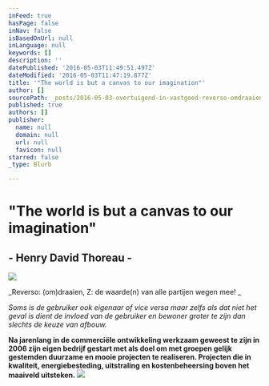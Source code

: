 ```yaml
---
inFeed: true
hasPage: false
inNav: false
isBasedOnUrl: null
inLanguage: null
keywords: []
description: ''
datePublished: '2016-05-03T11:49:51.497Z'
dateModified: '2016-05-03T11:47:19.877Z'
title: '"The world is but a canvas to our imagination"'
author: []
sourcePath: _posts/2016-05-03-overtuigend-in-vastgoed-reverso-omdraaien-z-de-waarde.md
published: true
authors: []
publisher:
  name: null
  domain: null
  url: null
  favicon: null
starred: false
_type: Blurb

---
```

# "The world is but a canvas to our imagination"

## - Henry David Thoreau -
![](https://the-grid-user-content.s3-us-west-2.amazonaws.com/88adf633-31a7-4071-9301-0d6cdc9dc03b.jpg)

_Reverso: (om)draaien, Z: de waarde(n) van alle partijen wegen mee! _

_Soms is de gebruiker ook eigenaar of vice versa maar zelfs als dat niet het geval is dient de invloed van de gebruiker en bewoner groter te zijn dan slechts de keuze van afbouw._

**Na jarenlang in de commerciële ontwikkeling werkzaam geweest te zijn in 2006 zijn eigen bedrijf gestart met als doel om met groepen gelijk gestemden duurzame en mooie projecten te realiseren. Projecten die in kwaliteit, energiebesteding, uitstraling en kostenbeheersing boven het maaiveld uitsteken.**
![](https://the-grid-user-content.s3-us-west-2.amazonaws.com/01dfdb3f-5732-40bc-85b8-600c5182d6e9.jpg)